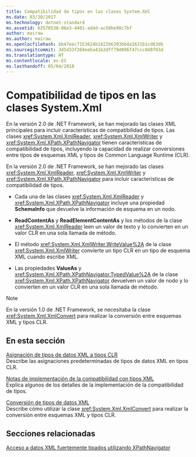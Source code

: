 ```yaml
---
title: Compatibilidad de tipos en las clases System.Xml
ms.date: 03/30/2017
ms.technology: dotnet-standard
ms.assetid: 63570538-06e3-4401-ad4d-ac50be90c7bf
author: mairaw
ms.author: mairaw
ms.openlocfilehash: bb47eec7153624b1822b6393bb4a1621b1cd63db
ms.sourcegitcommit: 3d5d33f384eeba41b2dff79d096f47ccc8d8f03d
ms.translationtype: HT
ms.contentlocale: es-ES
ms.lasthandoff: 05/04/2018
---
```

# <a name="type-support-in-the-systemxml-classes"></a>Compatibilidad de tipos en las clases System.Xml
En la versión 2.0 de .NET Framework, se han mejorado las clases XML principales para incluir características de compatibilidad de tipos. Las clases <xref:System.Xml.XmlReader>, <xref:System.Xml.XmlWriter> y <xref:System.Xml.XPath.XPathNavigator> tienen características de compatibilidad de tipos, incluyendo la capacidad de realizar conversiones entre tipos de esquemas XML y tipos de Common Language Runtime (CLR).  
  
 En la versión 2.0 de .NET Framework, se han mejorado las clases <xref:System.Xml.XmlReader>, <xref:System.Xml.XmlWriter> y <xref:System.Xml.XPath.XPathNavigator> para incluir características de compatibilidad de tipos.  
  
-   Cada una de las clases <xref:System.Xml.XmlReader> y <xref:System.Xml.XPath.XPathNavigator> incluye una propiedad **SchemaInfo** que devuelve la información de esquema en un nodo.  
  
-   **ReadContentAs** y **ReadElementContentAs** y los métodos de la clase <xref:System.Xml.XmlReader> leen un valor de texto y lo convierten en un valor CLR en una sola llamada de método.  
  
-   El método <xref:System.Xml.XmlWriter.WriteValue%2A> de la clase <xref:System.Xml.XmlWriter> convierte un tipo CLR en un tipo de esquema XML cuando escribe XML.  
  
-   Las propiedades **ValueAs** y <xref:System.Xml.XPath.XPathNavigator.TypedValue%2A> de la clase <xref:System.Xml.XPath.XPathNavigator> devuelven un valor de nodo y lo convierten en un valor CLR en una sola llamada de método.  
  
> [!NOTE]
>  En la versión 1.0 de .NET Framework, se necesitaba la clase <xref:System.Xml.XmlConvert> para realizar la conversión entre esquemas XML y tipos CLR.  
  
## <a name="in-this-section"></a>En esta sección  
 [Asignación de tipos de datos XML a tipos CLR](../../../../docs/standard/data/xml/mapping-xml-data-types-to-clr-types.md)  
 Describe las asignaciones predeterminadas de tipos de datos XML en tipos CLR.  
  
 [Notas de implementación de la compatibilidad con tipos XML](../../../../docs/standard/data/xml/xml-type-support-implementation-notes.md)  
 Explica algunos de los detalles de la implementación de la compatibilidad de tipos.  
  
 [Conversión de tipos de datos XML](../../../../docs/standard/data/xml/conversion-of-xml-data-types.md)  
 Describe cómo utilizar la clase <xref:System.Xml.XmlConvert> para realizar la conversión entre esquemas XML y tipos CLR.  
  
## <a name="related-sections"></a>Secciones relacionadas  
 [Acceso a datos XML fuertemente tipados utilizando XPathNavigator](../../../../docs/standard/data/xml/accessing-strongly-typed-xml-data-using-xpathnavigator.md)

